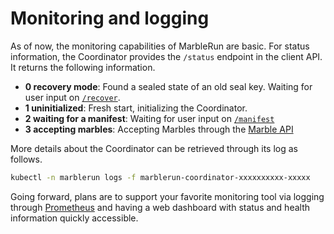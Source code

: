 # Monitoring and logging

As of now, the monitoring capabilities of MarbleRun are basic. For status information, the Coordinator provides the `/status` endpoint in the client API.
It returns the following information.

- **0 recovery mode**: Found a sealed state of an old seal key. Waiting for user input on [`/recover`](content/features/recovery.md).
- **1 uninitialized**: Fresh start, initializing the Coordinator.
- **2 waiting for a manifest**: Waiting for user input on [`/manifest`](content/workflows/set-manifest.md)
- **3 accepting marbles**: Accepting Marbles through the [Marble API](content/workflows/add-service.md)

More details about the Coordinator can be retrieved through its log as follows.

```bash
kubectl -n marblerun logs -f marblerun-coordinator-xxxxxxxxxx-xxxxx
```

Going forward, plans are to support your favorite monitoring tool via logging through [Prometheus](https://prometheus.io/) and having a web dashboard with status and health information quickly accessible.
